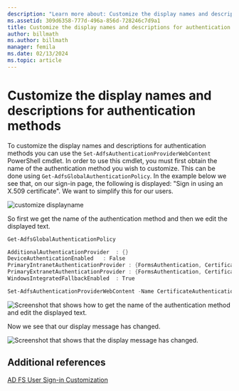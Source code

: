 ```yaml
---
description: "Learn more about: Customize the display names and descriptions for authentication methods"
ms.assetid: 309d6358-777d-496a-856d-728246c7d9a1
title: Customize the display names and descriptions for authentication methods
author: billmath
ms.author: billmath
manager: femila
ms.date: 02/13/2024
ms.topic: article
---
```

# Customize the display names and descriptions for authentication methods

To customize the display names and descriptions for authentication methods you can use the `Set-AdfsAuthenticationProviderWebContent` PowerShell cmdlet.  In order to use this cmdlet, you must first obtain the name of the authentication method you wish to customize.  This can be done using `Get-AdfsGlobalAuthenticationPolicy`.  In the example below we see that, on our sign\-in page, the following is displayed:  "Sign in using an X.509 certificate".  We want to simplify this for our users.

![customize displayname](media/AD-FS-user-sign-in-customization/ADFS_Customize_Update1.PNG)

So first we get the name of the authentication method and then we edit the displayed text.

```powershell
Get-AdfsGlobalAuthenticationPolicy

AdditionalAuthenticationProvider  : {}
DeviceAuthenticationEnabled   : False
PrimaryIntranetAuthenticationProvider : {FormsAuthentication, CertificateAuthentication}
PrimaryExtranetAuthenticationProvider : {FormsAuthentication, CertificateAuthentication}
WindowsIntegratedFallbackEnabled  : True

Set-AdfsAuthenticationProviderWebContent -Name CertificateAuthentication -DisplayName "Sign in with a certificate"
 ```

![Screenshot that shows how to get the name of the authentication method and edit the displayed text.](media/AD-FS-user-sign-in-customization/ADFS_Customize_Update2.PNG)

Now we see that our display message has changed.

![Screenshot that shows that the display message has changed.](media/AD-FS-user-sign-in-customization/ADFS_Customize_Update3.PNG)

## Additional references

[AD FS User Sign-in Customization](AD-FS-user-sign-in-customization.md)
